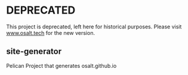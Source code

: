 # DEPRECATED

This project is deprecated, left here for historical purposes.  Please visit www.osalt.tech for the new version.

## site-generator
Pelican Project that generates osalt.github.io


